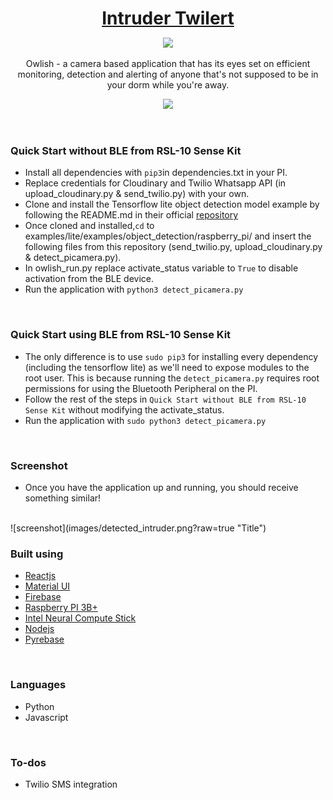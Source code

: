 <h1 align="center" style="border-bottom: none !important; margin-bottom: 5px !important;"><a href="https://designrevision.com/downloads/shards-dashboard-lite-react/">Intruder Twilert</a></h1>
<p align="center">
  <a href="#">
    <img src="https://img.shields.io/badge/License-MIT-brightgreen.svg" />
  </a>
</p>

<p align="center">
Owlish - a camera based application that has its eyes set on efficient monitoring, detection and alerting of anyone that's not supposed to be in your dorm while you're away.
</p>

<p align="center">
  <a href="https://idp-app-70f95.firebaseapp.com">
    <img height="55px" src="assets/btn-live-preview.png" />
  </a>
</p>


<br />

### Quick Start without BLE from RSL-10 Sense Kit
* Install all dependencies with `pip3`in dependencies.txt in your PI.
* Replace credentials for Cloudinary and Twilio Whatsapp API (in upload_cloudinary.py & send_twilio.py) with your own.
* Clone and install the Tensorflow lite object detection model example by following the README.md in their official [repository](https://github.com/tensorflow/examples/blob/master/lite/examples/object_detection/raspberry_pi/README.md)
* Once cloned and installed,`cd` to examples/lite/examples/object_detection/raspberry_pi/ and insert the following files from this repository (send_twilio.py, upload_cloudinary.py & detect_picamera.py). 
* In owlish_run.py replace activate_status variable to `True` to disable activation from the BLE device.
* Run the application with `python3 detect_picamera.py` 
<br />

### Quick Start using BLE from RSL-10 Sense Kit
* The only difference is to use `sudo pip3` for installing every dependency (including the tensorflow lite) as we'll need to expose modules to the root user. This is because running the `detect_picamera.py` requires root permissions for using the Bluetooth Peripheral on the PI.
* Follow the rest of the steps in `Quick Start without BLE from RSL-10 Sense Kit` without modifying the activate_status.
* Run the application with `sudo python3 detect_picamera.py` 

<br />

### Screenshot
* Once you have the application up and running, you should receive something similar!
<br />
![screenshot](images/detected_intruder.png?raw=true "Title")

### Built using
- [Reactjs](https://reactjs.org/)
- [Material UI](https://material-ui.com/)
- [Firebase](https://firebase.google.com/)
- [Raspberry PI 3B+](https://www.raspberrypi.org/)
- [Intel Neural Compute Stick](https://software.intel.com/en-us/articles/intel-movidius-neural-compute-stick)
- [Nodejs](https://nodejs.org/en/)
- [Pyrebase](https://github.com/thisbejim/Pyrebase)

<br />

### Languages
- Python
- Javascript

<br />

### To-dos
- Twilio SMS integration
